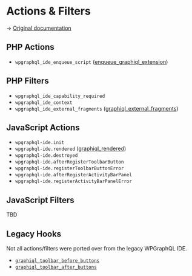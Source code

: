 # Actions & Filters

-> [Original documentation](https://www.wpgraphql.com/docs/customizing-wpgraphiql)

## PHP Actions

- `wpgraphql_ide_enqueue_script` ([enqueue_graphiql_extension](https://www.wpgraphql.com/docs/customizing-wpgraphiql#enqueue_graphiql_extension))

## PHP Filters

- `wpgraphql_ide_capability_required`
- `wpgraphql_ide_context`
- `wpgraphql_ide_external_fragments` ([graphiql_external_fragments](https://www.wpgraphql.com/docs/customizing-wpgraphiql#graphiql_external_fragments))

## JavaScript Actions

- `wpgraphql-ide.init`
- `wpgraphql-ide.rendered` ([graphiql_rendered](https://www.wpgraphql.com/docs/customizing-wpgraphiql#graphiql_rendered))
- `wpgraphql-ide.destroyed`
- `wpgraphql-ide.afterRegisterToolbarButton`
- `wpgraphql-ide.registerToolbarButtonError`
- `wpgraphql-ide.afterRegisterActivityBarPanel`
- `wpgraphql-ide.registerActivityBarPanelError`

## JavaScript Filters

TBD

## Legacy Hooks

Not all actions/filters were ported over from the legacy WPGraphQL IDE.

- [`graphiql_toolbar_before_buttons`](https://www.wpgraphql.com/docs/customizing-wpgraphiql#graphiql_toolbar_before_buttons)
- [`graphiql_toolbar_after_buttons`](https://www.wpgraphql.com/docs/customizing-wpgraphiql#graphiql_toolbar_before_buttons)

